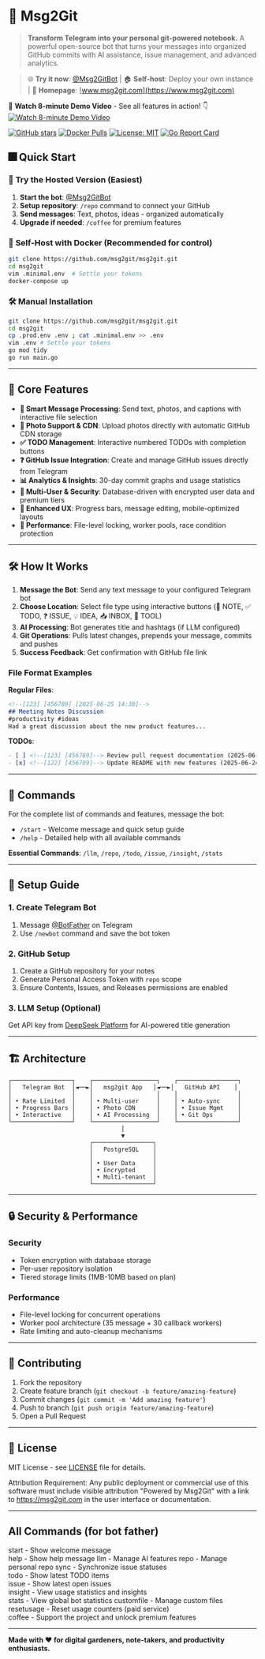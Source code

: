 # 📝 Msg2Git

> **Transform Telegram into your personal git-powered notebook.** A powerful open-source bot that turns your messages into organized GitHub commits with AI assistance, issue management, and advanced analytics.

> 🌐 **Try it now**: [@Msg2GitBot](https://t.me/Msg2GitBot) | 🏠 **Self-host**: Deploy your own instance | 📖 **Homepage**: [www.msg2git.com](https://www.msg2git.com)

🎥 **Watch 8-minute Demo Video** - See all features in action! 👇
[![Watch 8-minute Demo Video](logo.png)](https://www.youtube.com/watch?v=OJGsxP-D6VM)

[![GitHub stars](https://img.shields.io/github/stars/msg2git/msg2git?style=social)](https://github.com/msg2git/msg2git/stargazers)
[![Docker Pulls](https://img.shields.io/docker/pulls/msg2git/msg2git)](https://hub.docker.com/r/msg2git/msg2git)
[![License: MIT](https://img.shields.io/badge/License-MIT-yellow.svg)](https://opensource.org/licenses/MIT)
[![Go Report Card](https://goreportcard.com/badge/github.com/msg2git/msg2git)](https://goreportcard.com/report/github.com/msg2git/msg2git)

## 🎆 Quick Start

### 📱 **Try the Hosted Version** (Easiest)
1. **Start the bot**: [@Msg2GitBot](https://t.me/Msg2GitBot)
2. **Setup repository**: `/repo` command to connect your GitHub
3. **Send messages**: Text, photos, ideas - organized automatically
4. **Upgrade if needed**: `/coffee` for premium features

### 🐳 **Self-Host with Docker** (Recommended for control)
```bash
git clone https://github.com/msg2git/msg2git.git
cd msg2git
vim .minimal.env  # Settle your tokens
docker-compose up
```

### 🛠️ **Manual Installation**
```bash
git clone https://github.com/msg2git/msg2git.git
cd msg2git
cp .prod.env .env ; cat .minimal.env >> .env
vim .env # Settle your tokens
go mod tidy
go run main.go
```

---

## 🚀 Core Features

- **📨 Smart Message Processing**: Send text, photos, and captions with interactive file selection
- **📸 Photo Support & CDN**: Upload photos directly with automatic GitHub CDN storage
- **✅ TODO Management**: Interactive numbered TODOs with completion buttons
- **❓ GitHub Issue Integration**: Create and manage GitHub issues directly from Telegram
- **📊 Analytics & Insights**: 30-day commit graphs and usage statistics
- **🔐 Multi-User & Security**: Database-driven with encrypted user data and premium tiers
- **🎨 Enhanced UX**: Progress bars, message editing, mobile-optimized layouts
- **🔄 Performance**: File-level locking, worker pools, race condition protection

---

## 🛠️ How It Works

1. **Message the Bot**: Send any text message to your configured Telegram bot
2. **Choose Location**: Select file type using interactive buttons (📝 NOTE, ✅ TODO, ❓ ISSUE, 💡 IDEA, 📥 INBOX, 🔧 TOOL)
3. **AI Processing**: Bot generates title and hashtags (if LLM configured)
4. **Git Operations**: Pulls latest changes, prepends your message, commits and pushes
5. **Success Feedback**: Get confirmation with GitHub file link

### File Format Examples

**Regular Files**:
```markdown
<!--[123] [456789] [2025-06-25 14:30]-->
## Meeting Notes Discussion
#productivity #ideas
Had a great discussion about the new product features...
```

**TODOs**:
```markdown
- [ ] <!--[123] [456789]--> Review pull request documentation (2025-06-25)
- [x] <!--[122] [456789]--> Update README with new features (2025-06-24)
```

---

## 🤖 Commands

For the complete list of commands and features, message the bot:
- `/start` - Welcome message and quick setup guide
- `/help` - Detailed help with all available commands

**Essential Commands**: `/llm`, `/repo`, `/todo`, `/issue`, `/insight`, `/stats`

---

## 🎯 Setup Guide

### 1. **Create Telegram Bot**
1. Message [@BotFather](https://t.me/BotFather) on Telegram
2. Use `/newbot` command and save the bot token

### 2. **GitHub Setup**
1. Create a GitHub repository for your notes
2. Generate Personal Access Token with `repo` scope
3. Ensure Contents, Issues, and Releases permissions are enabled

### 3. **LLM Setup (Optional)**
Get API key from [DeepSeek Platform](https://platform.deepseek.com/) for AI-powered title generation

---

## 🏗️ Architecture

```
┌─────────────────┐    ┌──────────────────┐    ┌─────────────────┐
│   Telegram Bot  │◄──►│   msg2git App   │◄──►│   GitHub API    │
│                 │    │                  │    │                 │
│ • Rate Limited  │    │ • Multi-user     │    │ • Auto-sync     │
│ • Progress Bars │    │ • Photo CDN      │    │ • Issue Mgmt    │
│ • Interactive   │    │ • AI Processing  │    │ • Git Ops       │
└─────────────────┘    └──────────────────┘    └─────────────────┘
                                │
                                ▼
                       ┌─────────────────┐
                       │   PostgreSQL    │
                       │                 │
                       │ • User Data     │
                       │ • Encrypted     │
                       │ • Multi-tenant  │
                       └─────────────────┘
```

---

## 🔒 Security & Performance

### **Security**
- Token encryption with database storage
- Per-user repository isolation
- Tiered storage limits (1MB-10MB based on plan)

### **Performance**
- File-level locking for concurrent operations
- Worker pool architecture (35 message + 30 callback workers)
- Rate limiting and auto-cleanup mechanisms

---

## 🤝 Contributing

1. Fork the repository
2. Create feature branch (`git checkout -b feature/amazing-feature`)
3. Commit changes (`git commit -m 'Add amazing feature'`)
4. Push to branch (`git push origin feature/amazing-feature`)
5. Open a Pull Request

---

## 📄 License

MIT License - see [LICENSE](LICENSE) file for details.

Attribution Requirement: Any public deployment or commercial use of this software
must include visible attribution "Powered by Msg2Git" with a link to 
https://msg2git.com in the user interface or documentation.

---

## All Commands (for bot father)
start - Show welcome message                        
help - Show help message
llm - Manage AI features
repo - Manage personal repo
sync - Synchronize issue statuses                        
todo - Show latest TODO items                            
issue - Show latest open issues                          
insight - View usage statistics and insights             
stats - View global bot statistics
customfile - Manage custom files                         
resetusage - Reset usage counters (paid service)         
coffee - Support the project and unlock premium features 

---
**Made with ❤️ for digital gardeners, note-takers, and productivity enthusiasts.**
